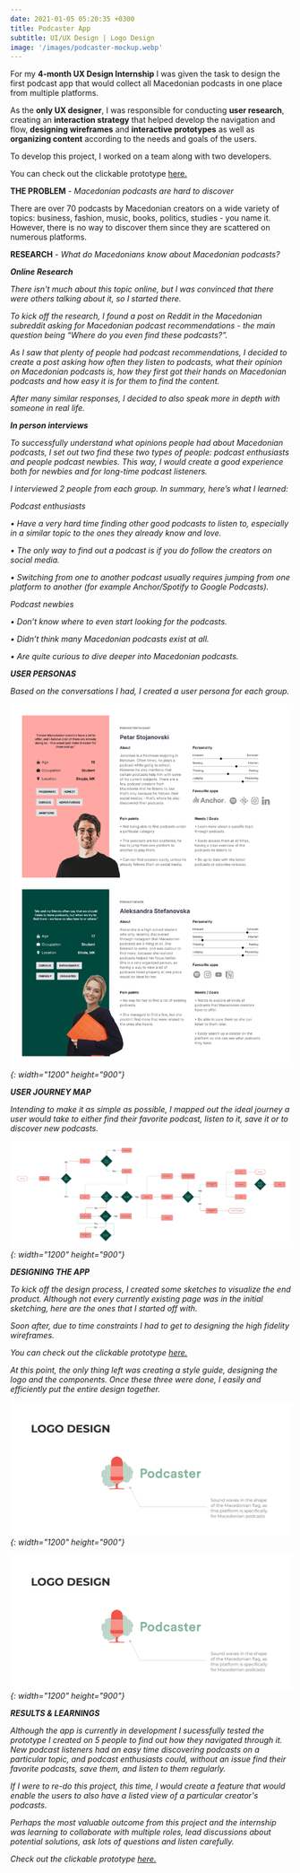 ```yaml
---
date: 2021-01-05 05:20:35 +0300
title: Podcaster App
subtitle: UI/UX Design | Logo Design
image: '/images/podcaster-mockup.webp'
---
```


For my __4-month UX Design Internship__ I was given the task to design the first podcast app that would collect all Macedonian podcasts in one place from multiple platforms. 

As the __only UX designer__, I was responsible for conducting __user research__, creating an __interaction strategy__ that helped develop the navigation and flow, __designing wireframes__ and __interactive prototypes__ as well as __organizing content__ according to the needs and goals of the users.

To develop this project, I worked on a team along with two developers.

You can check out the clickable prototype <a href="https://www.figma.com/proto/kwAki4HSqPpYMkdCXjVQXh/Podcaster?node-id=0%3A1&viewport=245%2C302%2C0.04&scaling=scale-down&starting-point-node-id=318%3A1091&show-proto-sidebar=1" target="_blank">here.</a>

<strong>THE PROBLEM</strong> - <i>Macedonian podcasts are hard to discover</i>

There are over 70 podcasts by Macedonian creators on a wide variety of topics: business, fashion, music, books, politics, studies - you name it. However, there is no way to discover them since they are scattered on numerous platforms. 

<strong>RESEARCH</strong> - <i>What do Macedonians know about Macedonian podcasts?<i>

___Online Research___

There isn't much about this topic online, but I was convinced that there were others talking about it, so I started there.

To kick off the research, I found a post on Reddit in the Macedonian subreddit asking for Macedonian podcast recommendations - the main question being “Where do you even find these podcasts?”. 

As I saw that plenty of people had podcast recommendations, I decided to create a post asking how often they listen to podcasts, what their opinion on Macedonian podcasts is, how they first got their hands on Macedonian podcasts and how easy it is for them to find the content.

After many similar responses, I decided to also speak more in depth with someone in real life.

<strong><i>In person interviews</i></strong>

To successfully understand what opinions people had about Macedonian podcasts, I set out two find these two types of people: podcast enthusiasts and people podcast newbies. This way, I would create a good experience both for newbies and for long-time podcast listeners.

I interviewed 2 people from each group. In summary, here’s what I learned:

<i>Podcast enthusiasts</i>

•   Have a very hard time finding other good podcasts to listen to, especially in a similar topic to the ones they already know and love.

•   The only way to find out a podcast is if you do follow the creators on social media.

•   Switching from one to another podcast usually requires jumping from one platform to another (for example Anchor/Spotify to Google Podcasts).

<i>Podcast newbies</i>

•   Don’t know where to even start looking for the podcasts.

•   Didn’t think many Macedonian podcasts exist at all.

•   Are quite curious to dive deeper into Macedonian podcasts.

<strong>USER PERSONAS</strong>

Based on the conversations I had, I created a user persona for each group.

![Two user personas](/images/user-personas.webp){: width="1200" height="900"}

<strong>USER JOURNEY MAP</strong>

Intending to make it as simple as possible, I mapped out the ideal journey a user would take to either find their favorite podcast, listen to it, save it or to discover new podcasts. 

![User journey map of the app](/images/user-flow-podcaster.png){: width="1200" height="900"}

<strong>DESIGNING THE APP</strong>

To kick off the design process, I created some sketches to visualize the end product. Although not every currently existing page was in the initial sketching, here are the ones that I started off with.

Soon after, due to time constraints I had to get to designing the high fidelity wireframes.

You can check out the clickable prototype <a href="https://www.figma.com/proto/kwAki4HSqPpYMkdCXjVQXh/Podcaster?node-id=0%3A1&viewport=245%2C302%2C0.04&scaling=scale-down&starting-point-node-id=318%3A1091&show-proto-sidebar=1" target="_blank">here.</a>

At this point, the only thing left was creating a style guide, designing the logo and the components. Once these three were done, I easily and efficiently put the entire design together.

![Colors and typefaces used in the the app](/images/style-guide.webp){: width="1200" height="900"}

![A breakdown of the podcaster logo](/images/logo.webp){: width="1200" height="900"}


<strong>RESULTS & LEARNINGS</strong>

Although the app is currently in development I sucessfully tested the prototype I created on 5 people to find out how they navigated through it. New podcast listeners had an easy time discovering podcasts on a particular topic, and podcast enthusiasts could, without an issue find their favorite podcasts, save them, and listen to them regularly.

If I were to re-do this project, this time, I would create a feature that would enable the users to also have a listed view of a particular creator's podcasts.

Perhaps the most valuable outcome from this project and the internship was learning to collaborate with multiple roles, lead discussions about potential solutions, ask lots of questions and listen carefully.

Check out the clickable prototype <a href="https://www.figma.com/proto/kwAki4HSqPpYMkdCXjVQXh/Podcaster?node-id=0%3A1&viewport=245%2C302%2C0.04&scaling=scale-down&starting-point-node-id=318%3A1091&show-proto-sidebar=1" target="_blank">here.</a>